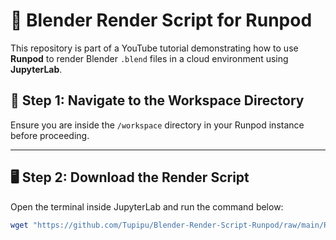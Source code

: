 # 🧾 Blender Render Script for Runpod

This repository is part of a YouTube tutorial demonstrating how to use **Runpod** to render Blender `.blend` files in a cloud environment using **JupyterLab**.

## 📂 Step 1: Navigate to the Workspace Directory

Ensure you are inside the `/workspace` directory in your Runpod instance before proceeding.

---

## 🖥️ Step 2: Download the Render Script

Open the terminal inside JupyterLab and run the command below:

```bash
wget "https://github.com/Tupipu/Blender-Render-Script-Runpod/raw/main/Runpod-Blender-Render-Script-(tupipu.com).ipynb"
